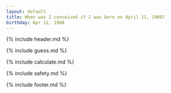 ```yaml
---
layout: default
title: When was I conceived if I was born on April 11, 1908?
birthday: Apr 11, 1908
---
```


{% include header.md %}

{% include guess.md %}

{% include calculate.md %}

{% include safety.md %}

{% include footer.md %}



